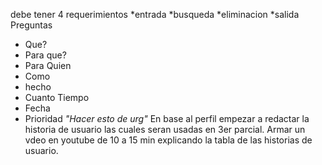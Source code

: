 debe tener 4 requerimientos
  *entrada
  *busqueda
  *eliminacion
  *salida
Preguntas
* Que?
* Para que?
* Para Quien
* Como
* hecho
* Cuanto Tiempo
* Fecha
* Prioridad
*"Hacer esto de urg"*
  En base al perfil empezar a redactar la historia de usuario las cuales seran usadas en 3er parcial.
  Armar un vdeo en youtube de 10 a 15 min explicando la tabla de las historias de usuario.
  
